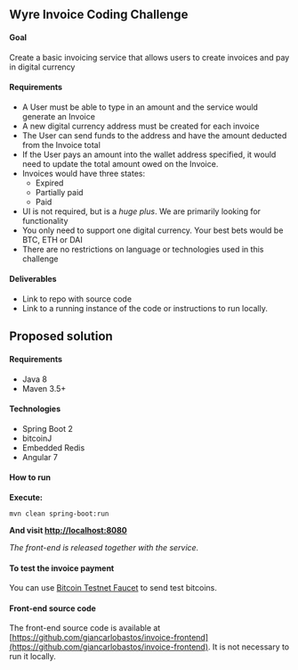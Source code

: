 ## Wyre Invoice Coding Challenge

#### Goal
Create a basic invoicing service that allows users to create invoices and pay in digital currency

#### Requirements
* A User must be able to type in an amount and the service would generate an Invoice
* A new digital currency address must be created for each invoice
* The User can send funds to the address and have the amount deducted from the Invoice total
* If the User pays an amount into the wallet address specified, it would need to update the total amount owed on the Invoice.
* Invoices would have three states:
    * Expired 
    * Partially paid
    * Paid
* UI is not required, but is a *huge plus*. We are primarily looking for functionality
* You only need to support one digital currency. Your best bets would be BTC, ETH or DAI
* There are no restrictions on language or technologies used in this challenge

#### Deliverables
* Link to repo with source code
* Link to a running instance of the code or instructions to run locally.




## Proposed solution

#### Requirements
* Java 8
* Maven 3.5+

#### Technologies
* Spring Boot 2
* bitcoinJ
* Embedded Redis
* Angular 7

#### How to run

**Execute:**
```
mvn clean spring-boot:run
```

**And visit [http://localhost:8080](http://localhost:8080)** 

*The front-end is released together with the service.*

#### To test the invoice payment
You can use [Bitcoin Testnet Faucet](https://bitcoinfaucet.uo1.net/send.php) to send test bitcoins. 

#### Front-end source code
The front-end source code is available at [https://github.com/giancarlobastos/invoice-frontend](https://github.com/giancarlobastos/invoice-frontend). It is not necessary to run it locally.